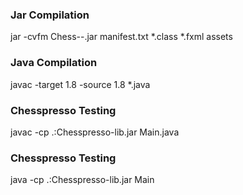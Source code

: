 ### Jar Compilation
jar -cvfm Chess-<version>-<java version>.jar manifest.txt *.class *.fxml assets

### Java Compilation
javac -target 1.8 -source 1.8 *.java


### Chesspresso Testing
javac -cp .:Chesspresso-lib.jar Main.java

### Chesspresso Testing
java -cp .:Chesspresso-lib.jar Main
